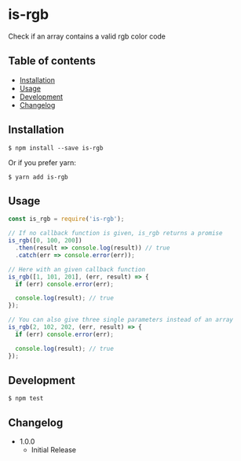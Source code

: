 # is-rgb

Check if an array contains a valid rgb color code

## Table of contents
- [Installation](#installation)
- [Usage](#usage)
- [Development](#development)
- [Changelog](#changelog)


## Installation

```
$ npm install --save is-rgb
```

Or if you prefer yarn:

```
$ yarn add is-rgb
```

## Usage

```JavaScript
const is_rgb = require('is-rgb');

// If no callback function is given, is_rgb returns a promise
is_rgb([0, 100, 200])
  .then(result => console.log(result)) // true
  .catch(err => console.error(err));

// Here with an given callback function
is_rgb([1, 101, 201], (err, result) => {
  if (err) console.error(err);

  console.log(result); // true
});

// You can also give three single parameters instead of an array
is_rgb(2, 102, 202, (err, result) => {
  if (err) console.error(err);

  console.log(result); // true
});

```

## Development

```
$ npm test
```

## Changelog

- 1.0.0
  - Initial Release
